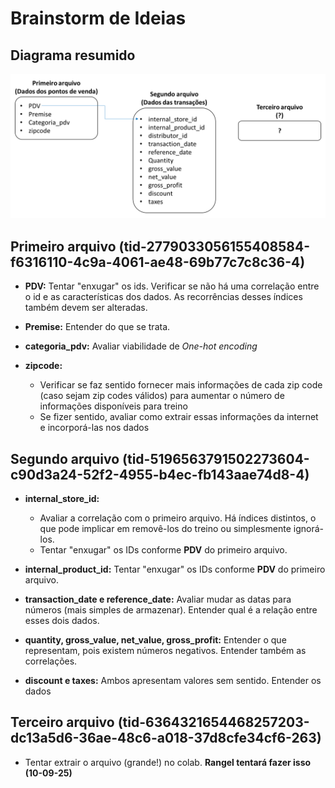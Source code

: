 # Brainstorm de Ideias

## Diagrama resumido

![Diagrama do banco de dados](diagrama.png)

## Primeiro arquivo (tid-2779033056155408584-f6316110-4c9a-4061-ae48-69b77c7c8c36-4)

- **PDV:** Tentar "enxugar" os ids. Verificar se não há uma correlação entre o id e as características dos dados. As recorrências desses índices também devem ser alteradas.

- **Premise:** Entender do que se trata.

- **categoria_pdv:** Avaliar viabilidade de _One-hot encoding_

- **zipcode:**
  - Verificar se faz sentido fornecer mais informações de cada zip code (caso sejam zip codes válidos) para aumentar o número de informações disponíveis para treino
  - Se fizer sentido, avaliar como extrair essas informações da internet e incorporá-las nos dados

## Segundo arquivo (tid-5196563791502273604-c90d3a24-52f2-4955-b4ec-fb143aae74d8-4)

- **internal_store_id:**

  - Avaliar a correlação com o primeiro arquivo. Há índices distintos, o que pode implicar em removê-los do treino ou simplesmente ignorá-los.
  - Tentar "enxugar" os IDs conforme **PDV** do primeiro arquivo.

- **internal_product_id:** Tentar "enxugar" os IDs conforme **PDV** do primeiro arquivo.

- **transaction_date e reference_date:** Avaliar mudar as datas para números (mais simples de armazenar). Entender qual é a relação entre esses dois dados.

- **quantity, gross_value, net_value, gross_profit:** Entender o que representam, pois existem números negativos. Entender também as correlações.

- **discount e taxes:** Ambos apresentam valores sem sentido. Entender os dados

## Terceiro arquivo (tid-6364321654468257203-dc13a5d6-36ae-48c6-a018-37d8cfe34cf6-263)

- Tentar extrair o arquivo (grande!) no colab. **Rangel tentará fazer isso (10-09-25)**
